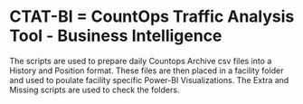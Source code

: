 # CTAT-BI  = CountOps Traffic Analysis Tool - Business Intelligence
The scripts are used to prepare daily Countops Archive csv files into a History and Position format. 
These files are then placed in a facility folder and used to poulate facility specific Power-BI Visualizations.
The Extra and Missing scripts are used to check the folders.
